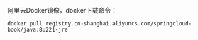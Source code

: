 阿里云Docker镜像，docker下载命令：

```
docker pull registry.cn-shanghai.aliyuncs.com/springcloud-book/java:8u221-jre
```
